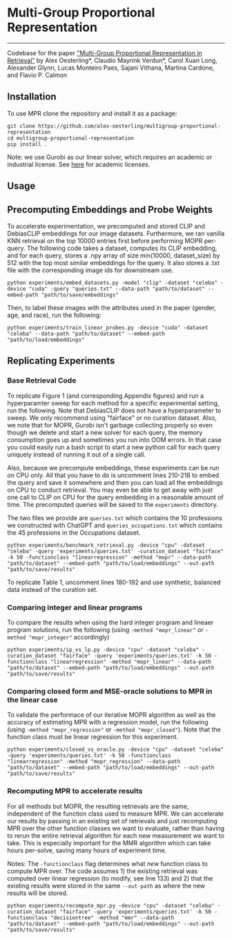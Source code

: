 # Multi-Group Proportional Representation
---
Codebase for the paper ["Multi-Group Proportional Representation in Retrieval"](https://arxiv.org/abs/2407.08571) by Alex Oesterling*, Claudio Mayrink Verdun*, Carol Xuan Long, Alexander Glynn, Lucas Monteiro Paes, Sajani Vithana, Martina Cardone, and Flavio P. Calmon

## Installation
To use MPR clone the repository and install it as a package:

```
git clone https://github.com/alex-oesterling/multigroup-proportional-representation
cd multigroup-proportional-representation
pip install .
```

Note: we use Gurobi as our linear solver, which requires an academic or industrial license. See [here](https://www.gurobi.com/academia/academic-program-and-licenses/) for academic licenses.

## Usage

## Precomputing Embeddings and Probe Weights
To accelerate experimentation, we precomputed and stored CLIP and DebiasCLIP embeddings for our image datasets. Furthermore, we ran vanilla KNN retrieval on the top 10000 entries first before performing MOPR per-query. The following code takes a dataset, computes its CLIP embedding, and for each query, stores a .npy array of size min(10000, dataset_size) by 512 with the top most similar embeddings for the query. It also stores a .txt file with the corresponding image ids for downstream use.

```
python experiments/embed_datasets.py -model "clip" -dataset "celeba" -device "cuda" -query "queries.txt" --data-path "path/to/dataset" --embed-path "path/to/save/embeddings"
```

Then, to label these images with the attributes used in the paper (gender, age, and race), run the following:

```
python experiments/train_linear_probes.py -device "cuda" -dataset "celeba" --data-path "path/to/dataset" --embed-path "path/to/load/embeddings"
```

## Replicating Experiments

### Base Retrieval Code

To replicate Figure 1 (and corresponding Appendix figures) and run a hyperparamter sweep for each method for a specific experimental setting, run the following. Note that DebiasCLIP does not have a hyperparameter to sweep. We only recommend using "fairface" or no curation dataset. Also, we note that for MOPR, Gurobi isn't garbage collecting properly so even though we delete and start a new solver for each query, the memory consumption goes up and sometimes you run into OOM errors. In that case you could easily run a bash script to start a new python call for each query uniquely instead of running it out of a single call.

Also, because we precompute embeddings, these experiments can be run on CPU only. All that you have to do is uncomment lines 210-218 to embed the query and save it somewhere and then you can load all the embeddings on CPU to conduct retrieval. You may even be able to get away with just one call to CLIP on CPU for the query embedding in a reasonable amount of time. The precomputed queries will be saved to the `experiments` directory.

The two files we provide are `queries.txt` which contains the 10 professions we constructed with ChatGPT and `queries_occupations.txt` which contains the 45 professions in the Occupations dataset.

```
python experiments/benchmark_retrieval.py -device "cpu" -dataset "celeba" -query 'experiments/queries.txt' -curation_dataset "fairface" -k 50 -functionclass "linearregression" -method "mopr" --data-path "path/to/dataset" --embed-path "path/to/load/embeddings" --out-path "path/to/save/results"
```

To replicate Table 1, uncomment lines 180-192 and use synthetic, balanced data instead of the curation set.

### Comparing integer and linear programs

To compare the results when using the hard integer program and lineaer program solutions, run the following (using `-method "mopr_linear"` or `-method "mopr_integer"` accordingly)

```
python experiments/ip_vs_lp.py -device "cpu" -dataset "celeba" -curation_dataset "fairface" -query 'experiments/queries.txt' -k 50 -functionclass "linearregression" -method "mopr_linear" --data-path "path/to/dataset" --embed-path "path/to/load/embeddings" --out-path "path/to/save/results"
```

### Comparing closed form and MSE-oracle solutions to MPR in the linear case

To validate the performace of our iterative MOPR algorithm as well as the accuracy of estimating MPR with a regression model, run the following (using `-method "mopr_regression"` or `-method "mopr_closed"`). Note that the function class must be linear regression for this experiment.

```
python experiments/closed_vs_oracle.py -device "cpu" -dataset "celeba" -query 'experiments/queries.txt' -k 50 -functionclass "linearregression" -method "mopr_regression" --data-path "path/to/dataset" --embed-path "path/to/load/embeddings" --out-path "path/to/save/results"
```

### Recomputing MPR to accelerate results

For all methods but MOPR, the resulting retrievals are the same, independent of the function class used to measure MPR. We can accelerate our results by passing in an existing set of retrievals and just recomputing MPR over the other function classes we want to evaluate, rather than having to rerun the entire retrieval algorithm for each new measurement we want to take. This is especially important for the MMR algorithm which can take hours per-solve, saving many hours of experiment time.

Notes: The `-functionclass` flag determines what *new* function class to compute MPR over. The code assumes 1) the existing retrieval was computed over linear regression (to modify, see line 133) and 2) that the existing results were stored in the same `--out-path` as where the new results will be stored.

```
python experiments/recompute_mpr.py -device "cpu" -dataset "celeba" -curation_dataset "fairface" -query 'experiments/queries.txt' -k 50 -functionclass "decisiontree" -method "mmr" --data-path "path/to/dataset" --embed-path "path/to/load/embeddings" --out-path "path/to/save/results"
```
